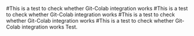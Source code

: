 #This is a test to check whether Git-Colab integration works
#This is a test to check whether Git-Colab integration works
#This is a test to check whether Git-Colab integration works
#This is a test to check whether Git-Colab integration works
Test.
